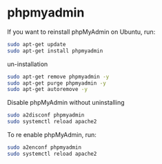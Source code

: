 # phpmyadmin

If you want to reinstall phpMyAdmin on Ubuntu, run:

```sh
sudo apt-get update
sudo apt-get install phpmyadmin
```

un-installation

```sh
sudo apt-get remove phpmyadmin -y
sudo apt-get purge phpmyadmin -y
sudo apt-get autoremove -y
```

Disable phpMyAdmin without uninstalling

```sh
sudo a2disconf phpmyadmin
sudo systemctl reload apache2
```

To re enable phpMyAdmin, run:

```sh
sudo a2enconf phpmyadmin
sudo systemctl reload apache2
```

